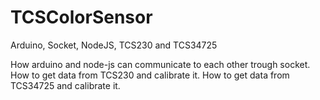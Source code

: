 # TCSColorSensor
Arduino, Socket, NodeJS, TCS230 and TCS34725

How arduino and node-js can communicate to each other trough socket.
How to get data from TCS230 and calibrate it.
How to get data from TCS34725 and calibrate it.
